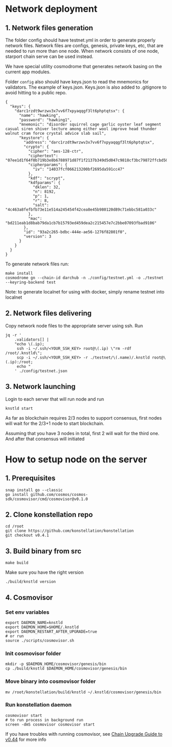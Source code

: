 # Network deployment

## 1. Network files generation
The folder config should have testnet.yml in order to generate properly network files.
Network files are configs, genesis, private keys, etc, that are needed to run more than one node. 
When network consists of one node, starport chain serve can be used instead.

We have special utility cosmodrome that generates network basing on the current app modules.

Folder `config` also should have keys.json to read the mnemonics for validators.
The example of keys.json. Keys.json is also added to .gitignore to avoid hitting to a public repo.
```
{
  "keys": {
    "darc1rzdt9wrzwv3x7vv6f7xpyaqqgf3lt6phptqtsx": {
      "name": "hawking",
      "password": "hawking1",
      "mnemonic": "disorder squirrel cage garlic oyster leaf segment casual siren shiver lecture among either wool improve head thunder walnut cram force crystal advice slab sail",
      "keystore": {
        "address": "darc1rzdt9wrzwv3x7vv6f7xpyaqqgf3lt6phptqtsx",
        "crypto": {
          "cipher": "aes-128-ctr",
          "ciphertext": "07ee1d1f64f0b719b3e8b6788971d87f1f2137b349d5d047c9818cf3bc79872ffcbd50bfbd",
          "cipherparams": {
            "iv": "14037fcf066213200bf2695da591cc47"
          },
          "kdf": "scrypt",
          "kdfparams": {
            "dklen": 32,
            "n": 8192,
            "p": 1,
            "r": 8,
            "salt": "4c463a8fefbfb73e11e514a245454f42cea8e45b980120d89c71ebbc581a033c"
          },
          "mac": "bd211eab1d8bab79da1cb7b15793ed459dea2c215457e7c2bbe07093fbad9106"
        },
        "id": "93a2c265-bdbc-444e-ae56-1276f82801f0",
        "version": 3
      }
    }
  }
}
```
To generate network files run:
```
make install
cosmodrome gn --chain-id darchub -n ./config/testnet.yml -o ./testnet --keyring-backend test
```
Note: to generate localnet for using with docker, simply rename testnet into localnet

## 2. Network files delivering
Copy network node files to the appropriate server using ssh. 
Run 
```
jq -r '
    .validators[] |
    "echo \(.ip);
     ssh -i ~/.ssh/<YOUR_SSH_KEY> root@\(.ip) \"rm -rdf /root/.knstld\";
     scp -i ~/.ssh/<YOUR_SSH_KEY> -r ./testnet/\(.name)/.knstld root@\(.ip):/root;
     echo "
    ' ./config/testnet.json
```
## 3. Network launching
Login to each server that will run node and run
```
knstld start
```
As far as blockchain requires 2/3 nodes to support consensus, 
first nodes will wait for the 2/3+1 node to start blockchain.

Assuming that you have 3 nodes in total, first 2 will wait for the third one. And after that consensus will initiated


# How to setup node on the server
## 1. Prerequisites
```
snap install go --classic
go install github.com/cosmos/cosmos-sdk/cosmovisor/cmd/cosmovisor@v0.1.0

```

## 2. Clone konstellation repo
```
cd /root
git clone https://github.com/konstellation/konstellation
git checkout v0.4.1
```

## 3. Build binary from src
```
make build
```
Make sure you have the right version
```
./build/knstld version
```

## 4. Cosmovisor

### Set env variables
```
export DAEMON_NAME=knstld
export DAEMON_HOME=$HOME/.knstld
export DAEMON_RESTART_AFTER_UPGRADE=true
# or run
source ./scripts/cosmovisor.sh
```

### Init cosmovisor folder
```
mkdir -p $DAEMON_HOME/cosmovisor/genesis/bin
cp ./build/knstld $DAEMON_HOME/cosmovisor/genesis/bin
```

### Move binary into cosmovisor folder
```
mv /root/konstellation/build/knstld ~/.knstld/cosmovisor/genesis/bin
```

### Run konstellation daemon
```
cosmovisor start
# to run process in background run
screen -dmS cosmovisor cosmovisor start
```

If you have troubles with running cosmovisor, see [Chain Upgrade Guide to v0.44](https://docs.cosmos.network/master/migrations/chain-upgrade-guide-044.html) for more info
